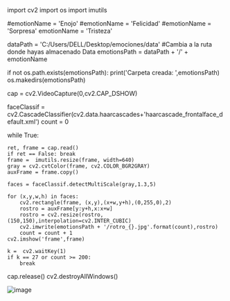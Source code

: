 import cv2
import os
import imutils

#emotionName = 'Enojo'
#emotionName = 'Felicidad'
#emotionName = 'Sorpresa'
emotionName = 'Tristeza'

dataPath = 'C:/Users/DELL/Desktop/emociones/data' #Cambia a la ruta donde hayas almacenado Data
emotionsPath = dataPath + '/' + emotionName

if not os.path.exists(emotionsPath):
	print('Carpeta creada: ',emotionsPath)
	os.makedirs(emotionsPath)

cap = cv2.VideoCapture(0,cv2.CAP_DSHOW)

faceClassif = cv2.CascadeClassifier(cv2.data.haarcascades+'haarcascade_frontalface_default.xml')
count = 0

while True:

	ret, frame = cap.read()
	if ret == False: break
	frame =  imutils.resize(frame, width=640)
	gray = cv2.cvtColor(frame, cv2.COLOR_BGR2GRAY)
	auxFrame = frame.copy()

	faces = faceClassif.detectMultiScale(gray,1.3,5)

	for (x,y,w,h) in faces:
		cv2.rectangle(frame, (x,y),(x+w,y+h),(0,255,0),2)
		rostro = auxFrame[y:y+h,x:x+w]
		rostro = cv2.resize(rostro,(150,150),interpolation=cv2.INTER_CUBIC)
		cv2.imwrite(emotionsPath + '/rotro_{}.jpg'.format(count),rostro)
		count = count + 1
	cv2.imshow('frame',frame)

	k =  cv2.waitKey(1)
	if k == 27 or count >= 200:
		break

cap.release()
cv2.destroyAllWindows()




![image](https://user-images.githubusercontent.com/69063633/128584684-837746ff-45ae-44ae-8630-ff4f012a2c3c.png)



